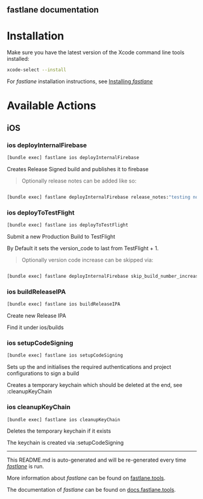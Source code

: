 fastlane documentation
----

# Installation

Make sure you have the latest version of the Xcode command line tools installed:

```sh
xcode-select --install
```

For _fastlane_ installation instructions, see [Installing _fastlane_](https://docs.fastlane.tools/#installing-fastlane)

# Available Actions

## iOS

### ios deployInternalFirebase

```sh
[bundle exec] fastlane ios deployInternalFirebase
```

Creates Release Signed build and publishes it to firebase

>Optionally release notes can be added like so:

```sh

[bundle exec] fastlane deployInternalFirebase release_notes:"testing notes"

```

### ios deployToTestFlight

```sh
[bundle exec] fastlane ios deployToTestFlight
```

Submit a new Production Build to TestFlight

By Default it sets the version_code to last from TestFlight + 1.

>Optionally version code increase can be skipped via:

```sh

[bundle exec] fastlane deployInternalFirebase skip_build_number_increase:1

```

### ios buildReleaseIPA

```sh
[bundle exec] fastlane ios buildReleaseIPA
```

Create new Release IPA

Find it under ios/builds

### ios setupCodeSigning

```sh
[bundle exec] fastlane ios setupCodeSigning
```

Sets up the and initialises the required authentications and project configurations to sign a build

Creates a temporary keychain which should be deleted at the end, see :cleanupKeyChain

### ios cleanupKeyChain

```sh
[bundle exec] fastlane ios cleanupKeyChain
```

Deletes the temporary keychain if it exists

The keychain is created via :setupCodeSigning

----

This README.md is auto-generated and will be re-generated every time [_fastlane_](https://fastlane.tools) is run.

More information about _fastlane_ can be found on [fastlane.tools](https://fastlane.tools).

The documentation of _fastlane_ can be found on [docs.fastlane.tools](https://docs.fastlane.tools).
